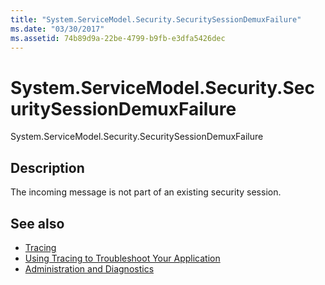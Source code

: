 ```yaml
---
title: "System.ServiceModel.Security.SecuritySessionDemuxFailure"
ms.date: "03/30/2017"
ms.assetid: 74b89d9a-22be-4799-b9fb-e3dfa5426dec
---
```

# System.ServiceModel.Security.SecuritySessionDemuxFailure
System.ServiceModel.Security.SecuritySessionDemuxFailure  
  
## Description  
 The incoming message is not part of an existing security session.  
  
## See also

- [Tracing](index.md)
- [Using Tracing to Troubleshoot Your Application](using-tracing-to-troubleshoot-your-application.md)
- [Administration and Diagnostics](../index.md)

